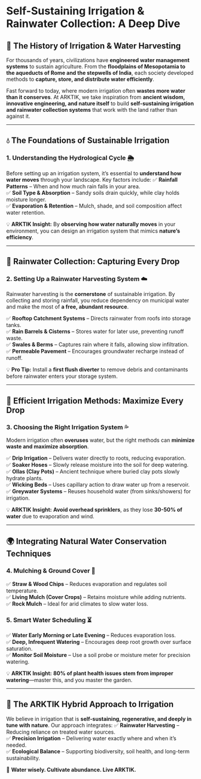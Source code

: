 # Self-Sustaining Irrigation & Rainwater Collection: A Deep Dive

## 🌊 **The History of Irrigation & Water Harvesting**
For thousands of years, civilizations have **engineered water management systems** to sustain agriculture. From the **floodplains of Mesopotamia to the aqueducts of Rome and the stepwells of India**, each society developed methods to **capture, store, and distribute water efficiently**. 

Fast forward to today, where modern irrigation often **wastes more water than it conserves**. At ARKTIK, we take inspiration from **ancient wisdom, innovative engineering, and nature itself** to build **self-sustaining irrigation and rainwater collection systems** that work with the land rather than against it.

---

## 💧 **The Foundations of Sustainable Irrigation**

### **1. Understanding the Hydrological Cycle** 🌦️
Before setting up an irrigation system, it’s essential to **understand how water moves** through your landscape. Key factors include:
✅ **Rainfall Patterns** – When and how much rain falls in your area.  
✅ **Soil Type & Absorption** – Sandy soils drain quickly, while clay holds moisture longer.  
✅ **Evaporation & Retention** – Mulch, shade, and soil composition affect water retention.

💡 **ARKTIK Insight:** By **observing how water naturally moves** in your environment, you can design an irrigation system that mimics **nature’s efficiency**.

---

## 🚰 **Rainwater Collection: Capturing Every Drop**

### **2. Setting Up a Rainwater Harvesting System** ☁️
Rainwater harvesting is the **cornerstone** of sustainable irrigation. By collecting and storing rainfall, you reduce dependency on municipal water and make the most of **a free, abundant resource**.

✅ **Rooftop Catchment Systems** – Directs rainwater from roofs into storage tanks.  
✅ **Rain Barrels & Cisterns** – Stores water for later use, preventing runoff waste.  
✅ **Swales & Berms** – Captures rain where it falls, allowing slow infiltration.  
✅ **Permeable Pavement** – Encourages groundwater recharge instead of runoff.  

💡 **Pro Tip:** Install a **first flush diverter** to remove debris and contaminants before rainwater enters your storage system.

---

## 🌾 **Efficient Irrigation Methods: Maximize Every Drop**

### **3. Choosing the Right Irrigation System** 💦
Modern irrigation often **overuses** water, but the right methods can **minimize waste and maximize absorption**.

✅ **Drip Irrigation** – Delivers water directly to roots, reducing evaporation.  
✅ **Soaker Hoses** – Slowly release moisture into the soil for deep watering.  
✅ **Ollas (Clay Pots)** – Ancient technique where buried clay pots slowly hydrate plants.  
✅ **Wicking Beds** – Uses capillary action to draw water up from a reservoir.  
✅ **Greywater Systems** – Reuses household water (from sinks/showers) for irrigation.

💡 **ARKTIK Insight:** **Avoid overhead sprinklers**, as they lose **30-50% of water** due to evaporation and wind.

---

## 🌍 **Integrating Natural Water Conservation Techniques**

### **4. Mulching & Ground Cover** 🍂
✅ **Straw & Wood Chips** – Reduces evaporation and regulates soil temperature.  
✅ **Living Mulch (Cover Crops)** – Retains moisture while adding nutrients.  
✅ **Rock Mulch** – Ideal for arid climates to slow water loss.  

### **5. Smart Water Scheduling** ⏳
✅ **Water Early Morning or Late Evening** – Reduces evaporation loss.  
✅ **Deep, Infrequent Watering** – Encourages deep root growth over surface saturation.  
✅ **Monitor Soil Moisture** – Use a soil probe or moisture meter for precision watering.  

💡 **ARKTIK Insight:** **80% of plant health issues stem from improper watering**—master this, and you master the garden.

---

## 🔄 **The ARKTIK Hybrid Approach to Irrigation**
We believe in irrigation that is **self-sustaining, regenerative, and deeply in tune with nature**. Our approach integrates:
✅ **Rainwater Harvesting** – Reducing reliance on treated water sources.  
✅ **Precision Irrigation** – Delivering water exactly where and when it’s needed.  
✅ **Ecological Balance** – Supporting biodiversity, soil health, and long-term sustainability.  

🌱 **Water wisely. Cultivate abundance. Live ARKTIK.**



